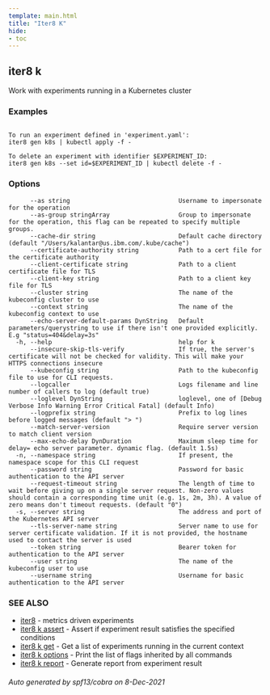```yaml
---
template: main.html
title: "Iter8 K"
hide:
- toc
---
```


## iter8 k

Work with experiments running in a Kubernetes cluster

### Examples

```

To run an experiment defined in 'experiment.yaml':
iter8 gen k8s | kubectl apply -f -

To delete an experiment with identifier $EXPERIMENT_ID:
iter8 gen k8s --set id=$EXPERIMENT_ID | kubectl delete -f -
```

### Options

```
      --as string                              Username to impersonate for the operation
      --as-group stringArray                   Group to impersonate for the operation, this flag can be repeated to specify multiple groups.
      --cache-dir string                       Default cache directory (default "/Users/kalantar@us.ibm.com/.kube/cache")
      --certificate-authority string           Path to a cert file for the certificate authority
      --client-certificate string              Path to a client certificate file for TLS
      --client-key string                      Path to a client key file for TLS
      --cluster string                         The name of the kubeconfig cluster to use
      --context string                         The name of the kubeconfig context to use
      --echo-server-default-params DynString   Default parameters/querystring to use if there isn't one provided explicitly. E.g "status=404&delay=3s"
  -h, --help                                   help for k
      --insecure-skip-tls-verify               If true, the server's certificate will not be checked for validity. This will make your HTTPS connections insecure
      --kubeconfig string                      Path to the kubeconfig file to use for CLI requests.
      --logcaller                              Logs filename and line number of callers to log (default true)
      --loglevel DynString                     loglevel, one of [Debug Verbose Info Warning Error Critical Fatal] (default Info)
      --logprefix string                       Prefix to log lines before logged messages (default "> ")
      --match-server-version                   Require server version to match client version
      --max-echo-delay DynDuration             Maximum sleep time for delay= echo server parameter. dynamic flag. (default 1.5s)
  -n, --namespace string                       If present, the namespace scope for this CLI request
      --password string                        Password for basic authentication to the API server
      --request-timeout string                 The length of time to wait before giving up on a single server request. Non-zero values should contain a corresponding time unit (e.g. 1s, 2m, 3h). A value of zero means don't timeout requests. (default "0")
  -s, --server string                          The address and port of the Kubernetes API server
      --tls-server-name string                 Server name to use for server certificate validation. If it is not provided, the hostname used to contact the server is used
      --token string                           Bearer token for authentication to the API server
      --user string                            The name of the kubeconfig user to use
      --username string                        Username for basic authentication to the API server
```

### SEE ALSO

* [iter8](iter8.md)	 - metrics driven experiments
* [iter8 k assert](iter8_k_assert.md)	 - Assert if experiment result satisfies the specified conditions
* [iter8 k get](iter8_k_get.md)	 - Get a list of experiments running in the current context
* [iter8 k options](iter8_k_options.md)	 - Print the list of flags inherited by all commands
* [iter8 k report](iter8_k_report.md)	 - Generate report from experiment result

###### Auto generated by spf13/cobra on 8-Dec-2021
